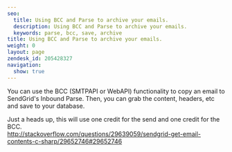 ```yaml
---
seo:
  title: Using BCC and Parse to archive your emails. 
  description: Using BCC and Parse to archive your emails. 
  keywords: parse, bcc, save, archive
title: Using BCC and Parse to archive your emails. 
weight: 0
layout: page
zendesk_id: 205428327
navigation:
  show: true
---
```


You can use the BCC (SMTPAPI or WebAPI) functionality to copy an email to SendGrid's Inbound Parse. Then, you can grab the content, headers, etc and save to your database.

Just a heads up, this will use one credit for the send and one credit for the BCC.  
http://stackoverflow.com/questions/29639059/sendgrid-get-email-contents-c-sharp/29652746#29652746


